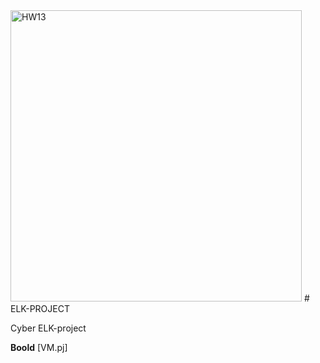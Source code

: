 <img width="466" alt="HW13" src="https://user-images.githubusercontent.com/78521992/121116645-78e5f100-c7dc-11eb-99b5-06dca91584db.png">
# ELK-PROJECT

Cyber ELK-project

**Boold**
[VM.pj]
